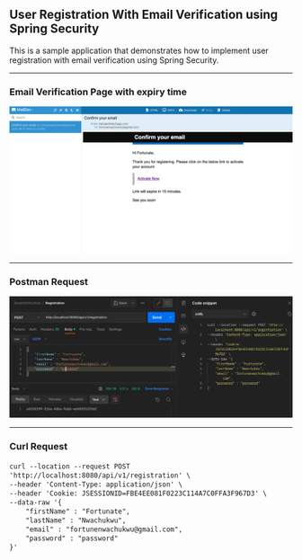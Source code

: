 ## User Registration With Email Verification using Spring Security

This is a sample application that demonstrates how to implement user registration with email verification using Spring Security.

---
### Email Verification Page with expiry time
![Email_Verification_Page](src/main/resources/static/verification_page.png)

---
### Postman Request

![Postman_Request](src/main/resources/static/Postman.png)

---
### Curl Request

```
curl --location --request POST 'http://localhost:8080/api/v1/registration' \
--header 'Content-Type: application/json' \
--header 'Cookie: JSESSIONID=FBE4EE081F0223C114A7C0FFA3F967D3' \
--data-raw '{
    "firstName" : "Fortunate",
    "lastName" : "Nwachukwu",
    "email" : "fortunenwachukwu@gmail.com",
    "password" : "password"
}'
```

